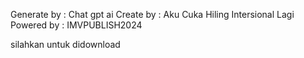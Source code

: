 Generate by : Chat gpt ai
Create by : Aku Cuka Hiling Intersional Lagi
Powered by : IMVPUBLISH2024

silahkan untuk didownload 
